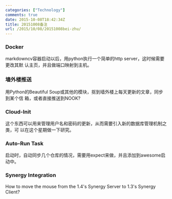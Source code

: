```yaml
---
categories: ["Technology"]
comments: true
date: 2015-10-08T18:42:34Z
title: 20151008备注
url: /2015/10/08/20151008bei-zhu/
---
```


### Docker
markdowncv容器启动以后，用python执行一个简单的http server，这时候需要更改其默
认主页，并且做端口映射到主机。    

### 墙外楼推送
用Python的Beautiful Soup或其他的模块，抠到墙外楼上每天更新的文章，同步到某个信
箱，或者直接推送到NOOK?     

### Cloud-Init
这个东西可以用来管理用户名和密码的更新，从而需要引入新的数据库管理机制之类，可
以在这个星期做一下研究。    

### Auto-Run Task
启动时，自动同步几个仓库的情况，需要用expect来做，并且添加到awesome启动中。    

### Synergy Integration
How to move the mouse from the 1.4's Synergy Server to 1.3's Synergy Client?    
